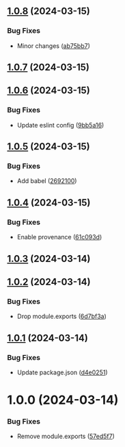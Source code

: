 ## [1.0.8](https://github.com/DimChtz/postcss-flexup/compare/v1.0.7...v1.0.8) (2024-03-15)


### Bug Fixes

* Minor changes ([ab75bb7](https://github.com/DimChtz/postcss-flexup/commit/ab75bb7377d0b2e365b70ce837d39f035d833ffc))

## [1.0.7](https://github.com/DimChtz/postcss-flexup/compare/v1.0.6...v1.0.7) (2024-03-15)

## [1.0.6](https://github.com/DimChtz/postcss-flexup/compare/v1.0.5...v1.0.6) (2024-03-15)


### Bug Fixes

* Update eslint config ([9bb5a16](https://github.com/DimChtz/postcss-flexup/commit/9bb5a1606b3e7fa18e863f277a24e8dde27c1de0))

## [1.0.5](https://github.com/DimChtz/postcss-flexup/compare/v1.0.4...v1.0.5) (2024-03-15)


### Bug Fixes

* Add babel ([2692100](https://github.com/DimChtz/postcss-flexup/commit/2692100cafb49b38981e8bf5d5904d8ff7697e25))

## [1.0.4](https://github.com/DimChtz/postcss-flexup/compare/v1.0.3...v1.0.4) (2024-03-15)


### Bug Fixes

* Enable provenance ([61c093d](https://github.com/DimChtz/postcss-flexup/commit/61c093d2fdd285483977a351f3620b2cef8a1e80))

## [1.0.3](https://github.com/DimChtz/postcss-flexup/compare/v1.0.2...v1.0.3) (2024-03-14)

## [1.0.2](https://github.com/DimChtz/postcss-flexup/compare/v1.0.1...v1.0.2) (2024-03-14)


### Bug Fixes

* Drop module.exports ([6d7bf3a](https://github.com/DimChtz/postcss-flexup/commit/6d7bf3a4a970bf06689400505affdcda81737ba8))

## [1.0.1](https://github.com/DimChtz/postcss-flexup/compare/v1.0.0...v1.0.1) (2024-03-14)


### Bug Fixes

* Update package.json ([d4e0251](https://github.com/DimChtz/postcss-flexup/commit/d4e025182c835630db5143c9a11a342d48dd901d))

# 1.0.0 (2024-03-14)


### Bug Fixes

* Remove module.exports ([57ed5f7](https://github.com/DimChtz/postcss-flexup/commit/57ed5f753868d3c55bf080f6e15f87593d28ff0f))
